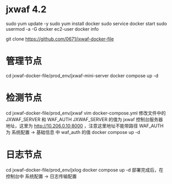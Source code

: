 # jxwaf 4.2

sudo yum update -y
sudo yum install docker
sudo service docker start
sudo usermod -a -G docker ec2-user
docker info

git clone https://github.com/0671/jxwaf-docker-file

# 管理节点
cd jxwaf-docker-file/prod_env/jxwaf-mini-server
docker compose  up -d
# 检测节点
cd jxwaf-docker-file/prod_env/jxwaf
vim docker-compose.yml
修改文件中的 JXWAF_SERVER 和 WAF_AUTH
    JXWAF_SERVER 的值为 jxwaf 控制台服务器地址，这里为 http://10.206.0.10:8000 ，注意这里地址不能带路径
    WAF_AUTH 为 系统配置 -> 基础信息 中 waf_auth 的值
docker compose  up -d
# 日志节点
cd jxwaf-docker-file/prod_env/jxlog
docker compose  up -d
部署完成后，在控制台中 系统配置 -> 日志传输配置
